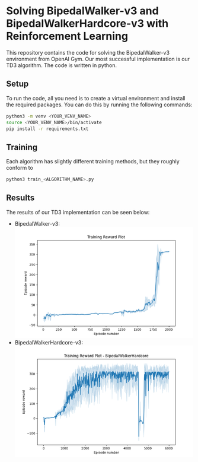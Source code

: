 # Solving BipedalWalker-v3 and BipedalWalkerHardcore-v3 with Reinforcement Learning

This repository contains the code for solving the BipedalWalker-v3 environment from OpenAI Gym. Our most successful implementation is our TD3 algorithm. The code is written in python.

## Setup

To run the code, all you need is to create a virtual environment and install the required packages. You can do this by running the following commands:

```bash
python3 -m venv <YOUR_VENV_NAME>
source <YOUR_VENV_NAME>/bin/activate
pip install -r requirements.txt
```

## Training
Each algorithm has slightly different training methods, but they roughly conform to

```bash
python3 train_<ALGORITHM_NAME>.py
```

## Results
The results of our TD3 implementation can be seen below:
- BipedalWalker-v3: ![BipedalWalker-v3](./TD3/reward_plot.png)
- BipedalWalkerHardcore-v3: ![BipedalWalkerHardcore-v3](./TD3/reward_plot_hardcore.png)
